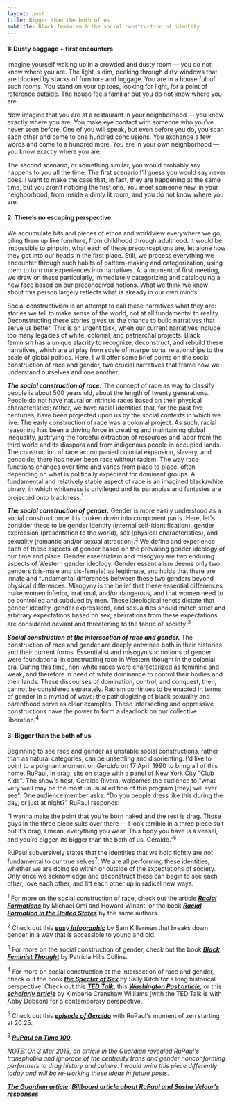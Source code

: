 ```yaml
---
layout: post
title: Bigger than the both of us
subtitle: Black feminism & the social construction of identity
---
```


#### 1: Dusty baggage + first encounters

Imagine yourself waking up in a crowded and dusty room — you do not know where you are.  The light is dim, peeking through dirty windows that are blocked by stacks of furniture and luggage.  You are in a house full of such rooms.  You stand on your tip toes, looking for light, for a point of reference outside.  The house feels familiar but you do not know where you are.

Now imagine that you are at a restaurant in your neighborhood — you know exactly where you are.   You make eye contact with someone who you’ve never seen before.  One of you will speak, but even before you do, you scan each other and come to one hundred conclusions.  You exchange a few words and come to a hundred more.  You are in your own neighborhood — you know exactly where you are.

The second scenario, or something similar, you would probably say happens to you all the time.  The first scenario I’ll guess you would say never does.  I want to make the case that, in fact, they are happening at the same time, but you aren’t noticing the first one.  You meet someone new, in your neighborhood, from inside a dimly lit room, and you do not know where you are.  

#### 2: There’s no escaping perspective

We accumulate bits and pieces of ethos and worldview everywhere we go, piling them up like furniture, from childhood through adulthood.  It would be impossible to pinpoint what each of these preconceptions are, let alone how they got into our heads in the first place.  Still, we process everything we encounter through such habits of pattern-making and categorization, using them to turn our experiences into narratives. At a moment of first meeting, we draw on these particularly, immediately categorizing and cataloguing a new face based on our preconceived notions.  What we think we know about this person largely reflects what is already in our own minds.   

Social constructivism is an attempt to call these narratives what they are: stories we tell to make sense of the world, not at all fundamental to reality.  Deconstructing these stories gives us the chance to build narratives that serve us better.  This is an urgent task, when our current narratives include too many legacies of white, colonial, and patriarchal projects.  Black feminism has a unique alacrity to recognize, deconstruct, and rebuild these narratives, which are at play from scale of interpersonal relationships to the scale of global politics.  Here, I will offer some brief points on the social construction of race and gender, two crucial narratives that frame how we understand ourselves and one another.

***The social construction of race.***  The concept of race as way to classify people is about 500 years old, about the length of twenty generations.  People do not have natural or intrinsic races based on their physical characteristics; rather, we have racial identities that, for the past five centuries, have been projected upon us by the social contexts in which we live. The early construction of race was a colonial project.  As such, racial reasoning has been a driving force in creating and maintaining global inequality, justifying the forceful extraction of resources and labor from the third world and its diaspora and from indigenous people in occupied lands.  The construction of race accompanied colonial expansion, slavery, and genocide; there has never been race without racism.  The way race functions changes over time and varies from place to place, often depending on what is politically expedient for dominant groups.  A fundamental and relatively stable aspect of race is an imagined black/white binary, in which whiteness is privileged and its paranoias and fantasies are projected onto blackness.<sup>1</sup>   

***The social construction of gender.*** Gender is more easily understood as a social construct once it is broken down into component parts.  Here, let's consider these to be gender identity (internal self-identification), gender expression (presentation to the world), sex (physical characteristics), and sexuality (romantic and/or sexual attraction).<sup>2</sup>  We define and experience each of these aspects of gender based on the prevailing gender ideology of our time and place.  Gender essentialism and misogyny are two enduring aspects of Western gender ideology.  Gender essentialism deems only two genders (cis-male and cis-female) as legitimate, and holds that there are innate and fundamental differences between these two genders beyond physical differences. Misogyny is the belief that these essential differences make women inferior, irrational, and/or dangerous, and that women need to be controlled and subdued by men.  These ideological tenets dictate that gender identity, gender expressions, and sexualities should match strict and arbitrary expectations based on sex; aberrations from these expectations are considered deviant and threatening to the fabric of society.<sup>3</sup>  

***Social construction at the intersection of race and gender.***  The construction of race and gender are deeply entwined both in their histories and their current forms.  Essentialist and misogynistic notions of gender were foundational in constructing race in Western thought in the colonial era.  During this time, non-white races were characterized as feminine and weak, and therefore in need of white dominance to control their bodies and their lands.  These discourses of domination, control, and conquest, then, cannot be considered separately.  Racism continues to be enacted in terms of gender in a myriad of ways; the pathologizing of black sexuality and parenthood serve as clear examples.  These intersecting and oppressive constructions have the power to form a deadlock on our collective liberation.<sup>4</sup>

#### 3: Bigger than the both of us 

Beginning to see race and gender as unstable social constructions, rather than as natural categories, can be unsettling and disorienting.  I'd like to point to a poignant moment on *Geraldo* on 17 April 1990 to bring all of this home.  RuPaul, in drag, sits on stage with a panel of New York City "Club Kids". The show's host, Geraldo Rivera, welcomes the audience to "what very well may be the most unusual edition of this program [they] will ever see".  One audience member asks: “Do you people dress like this during the day, or just at night?”  RuPaul responds:

“I wanna make the point that you’re born naked and the rest is drag. Those guys in the three piece suits over there — I look terrible in a three piece suit but it’s drag, I mean, everything you wear.  This body you have is a vessel, and you’re bigger, its bigger than the both of us, Geraldo.”<sup>5</sup>

RuPaul subversively states that the identities that we hold tightly are not fundamental to our true selves<sup>7</sup>.  We are all performing these identities, whether we are doing so within or outside of the expectations of society. Only once we acknowledge and deconstruct these can begin to see each other, love each other, and lift each other up in radical new ways.


<sup>1</sup> For more on the social construction of race, check out the article [***Racial Formations***](http://homepage.smc.edu/delpiccolo_guido/Soc34/Soc34readings/omiandwinant.pdf) by Michael Omi and Howard Winant, or the book [***Racial Formation in the United States***](https://books.google.com/books?id=dbLcAwAAQBAJ&printsec=frontcover&dq=racial+formation+in+the+united+states&hl=en&sa=X&ved=0ahUKEwi-zoX6m6rVAhXIslQKHQmdCAYQ6AEIKDAA#v=onepage&q&f=false) by the same authors.

<sup>2</sup> Check out this [***easy infographic***](http://itspronouncedmetrosexual.com/wp-content/uploads/2015/03/Genderbread-Person-3.3-HI-RES.pdf) by Sam Killerman that breaks down gender in a way that is accessible to young and old.

<sup>3</sup> For more on the social construction of gender, check out the book [***Black Feminist Thought***](https://uniteyouthdublin.files.wordpress.com/2015/01/black-feminist-though-by-patricia-hill-collins.pdf) by Patricia Hills Collins.

<sup>4</sup> For more on social construction at the intersection of race and gender, check out the book [***the Specter of Sex***](https://books.google.com/books?id=5mSGB7epL2gC&printsec=frontcover&dq=the+specter+of+sex&hl=en&sa=X&ved=0ahUKEwiEwZ_4y6jVAhVMaVAKHeFbBboQ6AEIKDAA#v=onepage&q&f=false) by Sally Kitch for a long historical perspective.  Check out this [***TED Talk***](https://www.ted.com/talks/kimberle_crenshaw_the_urgency_of_intersectionality), this [***Washington Post article***](https://www.washingtonpost.com/news/in-theory/wp/2015/09/24/why-intersectionality-cant-wait/), or this [***scholarly article***](http://socialdifference.columbia.edu/files/socialdiff/projects/Article__Mapping_the_Margins_by_Kimblere_Crenshaw.pdf) by Kimberle Crenshaw Williams (with the TED Talk is with Abby Dobson) for a contemporary perspective.

<sup>5</sup> Check out this [***episode of Geraldo***](https://www.youtube.com/watch?v=jhTpRKA_qvY) with RuPaul's moment of zen starting at 20:25.

<sup>6</sup> [***RuPaul on Time 100***](http://time.com/4746895/rupaul-time-100-video/).


*NOTE: On 3 Mar 2018, an article in the Guardian revealed RuPaul's transphobia and ignorace of the centrality trans and gender nonconforming performers to drag history and culture. I would write this piece differently today and will be re-working these ideas in future posts.*

[***The Guardian article***](https://www.theguardian.com/tv-and-radio/2018/mar/03/rupaul-drag-race-big-f-you-to-male-dominated-culture); [***Billboard article about RuPaul and Sasha Velour's responses***](https://www.billboard.com/articles/news/pride/8232231/rupaul-responds-backlash-hurtful-comments)
